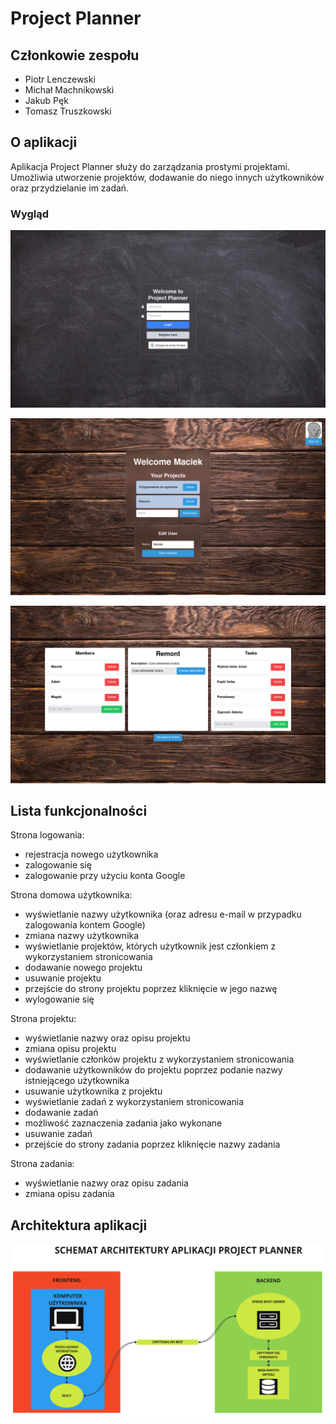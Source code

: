 # Project Planner
## Członkowie zespołu
- Piotr Lenczewski
- Michał Machnikowski
- Jakub Pęk
- Tomasz Truszkowski

## O aplikacji
Aplikacja Project Planner służy do zarządzania prostymi projektami. Umożliwia utworzenie projektów, dodawanie do niego innych użytkowników oraz przydzielanie im zadań.

### Wygląd
![Strona logowania](images/login.png)

![Strona domowa](images/home.png)

![Strona projektu](images/project.png)

## Lista funkcjonalności
Strona logowania:

- rejestracja nowego użytkownika
- zalogowanie się
- zalogowanie przy użyciu konta Google

Strona domowa użytkownika:

- wyświetlanie nazwy użytkownika (oraz adresu e-mail w przypadku zalogowania kontem Google)
- zmiana nazwy użytkownika
- wyświetlanie projektów, których użytkownik jest członkiem z wykorzystaniem stronicowania
- dodawanie nowego projektu
- usuwanie projektu
- przejście do strony projektu poprzez kliknięcie w jego nazwę
- wylogowanie się

Strona projektu:

- wyświetlanie nazwy oraz opisu projektu
- zmiana opisu projektu
- wyświetlanie członków projektu z wykorzystaniem stronicowania
- dodawanie użytkowników do projektu poprzez podanie nazwy istniejącego użytkownika
- usuwanie użytkownika z projektu
- wyświetlanie zadań z wykorzystaniem stronicowania
- dodawanie zadań
- możliwość zaznaczenia zadania jako wykonane
- usuwanie zadań
- przejście do strony zadania poprzez kliknięcie nazwy zadania

Strona zadania:

- wyświetlanie nazwy oraz opisu zadania
- zmiana opisu zadania

## Architektura aplikacji
![](images/scheme.png)

